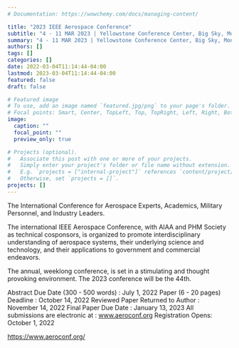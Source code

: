 ```yaml
---
# Documentation: https://wowchemy.com/docs/managing-content/

title: "2023 IEEE Aerospace Conference"
subtitle: "4 - 11 MAR 2023 | Yellowstone Conference Center, Big Sky, Montana, USA"
summary: "4 - 11 MAR 2023 | Yellowstone Conference Center, Big Sky, Montana, USA"
authors: []
tags: []
categories: []
date: 2022-03-04T11:14:44-04:00
lastmod: 2023-03-04T11:14:44-04:00
featured: false
draft: false

# Featured image
# To use, add an image named `featured.jpg/png` to your page's folder.
# Focal points: Smart, Center, TopLeft, Top, TopRight, Left, Right, BottomLeft, Bottom, BottomRight.
image:
  caption: ""
  focal_point: ""
  preview_only: true

# Projects (optional).
#   Associate this post with one or more of your projects.
#   Simply enter your project's folder or file name without extension.
#   E.g. `projects = ["internal-project"]` references `content/project/deep-learning/index.md`.
#   Otherwise, set `projects = []`.
projects: []
---
```


The International Conference for Aerospace Experts, Academics, Military Personnel, and Industry Leaders.

The international IEEE Aerospace Conference, with AIAA and PHM Society as technical cosponsors, is organized to promote interdisciplinary understanding of aerospace systems, their underlying science and technology, and their applications to government and commercial endeavors.

The annual, weeklong conference, is set in a stimulating and thought provoking environment. The 2023 conference will be the 44th.


Abstract Due Date (300 - 500 words) : July 1, 2022
Paper (6 - 20 pages) Deadline : October 14, 2022
Reviewed Paper Returned to Author : November 14, 2022
Final Paper Due Date : January 13, 2023
All submissions are electronic at : www.aeroconf.org
Registration Opens: October 1, 2022


https://www.aeroconf.org/